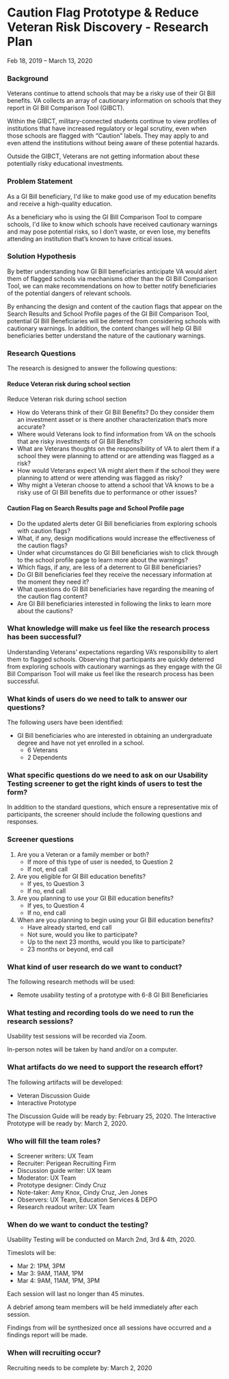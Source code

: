 # Caution Flag Prototype & Reduce Veteran Risk Discovery - Research Plan

Feb 18, 2019 – March 13, 2020

### Background

Veterans continue to attend schools that may be a risky use of their GI Bill benefits.  VA collects an array of cautionary information on schools that they report in GI Bill Comparison Tool (GIBCT).  

Within the GIBCT, military-connected students continue to view profiles of institutions that have increased regulatory or legal scrutiny, even when those schools are flagged with “Caution” labels. They may apply to and even attend the institutions without being aware of these potential hazards.  

Outside the GIBCT, Veterans are not getting information about these potentially risky educational investments.  


### Problem Statement 

As a GI Bill beneficiary, I'd like to make good use of my education benefits and receive a high-quality education.  

As a beneficiary who is using the GI Bill Comparison Tool to compare schools, I'd like to know which schools have received cautionary warnings and may pose potential risks, so I don’t waste, or even lose, my benefits attending an institution that’s known to have critical issues.  


### Solution Hypothesis

By better understanding how GI Bill beneficiaries anticipate VA would alert them of flagged schools via mechanisms other than the GI Bill Comparison Tool, we can make recommendations on how to better notify beneficiaries of the potential dangers of relevant schools.  

By enhancing the design and content of the caution flags that appear on the Search Results and School Profile pages of the GI Bill Comparison Tool, potential GI Bill Beneficiaries will be deterred from considering schools with cautionary warnings. In addition, the content changes will help GI Bill beneficiaries better understand the nature of the cautionary warnings.  

### Research Questions

The research is designed to answer the following questions:

#### Reduce Veteran risk during school section
Reduce Veteran risk during school section
* How do Veterans think of their GI Bill Benefits? Do they consider them an investment asset or is there another characterization that’s more accurate?
* Where would Veterans look to find information from VA on the schools that are risky investments of GI Bill Benefits?
* What are Veterans thoughts on the responsibility of VA to alert them if a school they were planning to attend or are attending was flagged as a risk?
* How would Veterans expect VA might alert them if the school they were planning to attend or were attending was flagged as risky?
* Why might a Veteran choose to attend a school that VA knows to be a risky use of GI Bill benefits due to performance or other issues?

#### Caution Flag on Search Results page and School Profile page
* Do the updated alerts deter GI Bill beneficiaries from exploring schools with caution flags?
* What, if any, design modifications would increase the effectiveness of the caution flags?
* Under what circumstances do GI Bill beneficiaries wish to click through to the school profile page to learn more about the warnings?
* Which flags, if any, are less of a deterrent to GI Bill beneficiaries?
* Do GI Bill beneficiaries feel they receive the necessary information at the moment they need it?
* What questions do GI Bill beneficiaries have regarding the meaning of the caution flag content?
* Are GI Bill beneficiaries interested in following the links to learn more about the cautions?


### What knowledge will make us feel like the research process has been successful?

Understanding Veterans’ expectations regarding VA’s responsibility to alert them to flagged schools.  Observing that participants are quickly deterred from exploring schools with cautionary warnings as they engage with the GI Bill Comparison Tool will make us feel like the research process has been successful.

### What kinds of users do we need to talk to answer our questions?

The following users have been identified:
* GI Bill beneficiaries who are interested in obtaining an undergraduate degree and have not yet enrolled in a school.
   * 6 Veterans
   * 2 Dependents  

### What specific questions do we need to ask on our Usability Testing screener to get the right kinds of users to test the form?

In addition to the standard questions, which ensure a representative mix of participants, the screener should include the following questions and responses.

### Screener questions

1.	Are you a Veteran or a family member or both?  
    * If more of this type of user is needed, to Question 2        
    * If not, end call  
2.  Are you eligible for GI Bill education benefits?  
    * If yes, to Question 3  
    * If no, end call  
3.	Are you planning to use your GI Bill education benefits?
    *	If yes, to Question 4
    * If no, end call
4.	When are you planning to begin using your GI Bill education benefits?
    * Have already started, end call 
    * Not sure, would you like to participate?
    * Up to the next 23 months, would you like to participate?
    *	23 months or beyond, end call


### What kind of user research do we want to conduct?

The following research methods will be used:

* Remote usability testing of a prototype with 6-8 GI Bill Beneficiaries

### What testing and recording tools do we need to run the research sessions?

Usability test sessions will be recorded via Zoom.

In-person notes will be taken by hand and/or on a computer.

### What artifacts do we need to support the research effort?

The following artifacts will be developed:
* Veteran Discussion Guide  
* Interactive Prototype

The Discussion Guide will be ready by: February 25, 2020.
The Interactive Prototype will be ready by: March 2, 2020.

### Who will fill the team roles?

* Screener writers: UX Team
* Recruiter: Perigean Recruiting Firm
* Discussion guide writer: UX team
* Moderator: UX Team
* Prototype designer: Cindy Cruz
* Note-taker: Amy Knox, Cindy Cruz, Jen Jones
* Observers: UX Team, Education Services & DEPO
* Research readout writer: UX Team

### When do we want to conduct the testing?

Usability Testing will be conducted on March 2nd, 3rd & 4th, 2020.

Timeslots will be: 
*	Mar 2: 1PM, 3PM
*	Mar 3: 9AM, 11AM, 1PM 
*	Mar 4: 9AM, 11AM, 1PM, 3PM


Each session will last no longer than 45 minutes.  

A debrief among team members will be held immediately after each session.  

Findings from will be synthesized once all sessions have occurred and a findings report will be made.  

### When will recruiting occur?

Recruiting needs to be complete by: March 2, 2020
